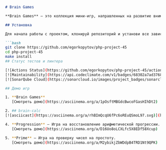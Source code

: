 

```md
# Brain Games

**Brain Games** — это коллекция мини-игр, направленных на развитие внимательности и математических навыков. Игры реализованы на PHP.

## Установка

Для начала работы с проектом, клонируй репозиторий и установи все зависимости:

```bash
git clone https://github.com/egorkopytov/php-project-45
cd php-project-45
make install
## Статус тестов и линтера

[![Actions Status](https://github.com/egorkopytov/php-project-45/actions/workflows/hexlet-check.yml/badge.svg)](https://github.com/egorkopytov/php-project-45/actions)
[![Maintainability](https://api.codeclimate.com/v1/badges/68302a7ad376894169ca/maintainability)](https://codeclimate.com/github/egorkopytov/php-project-45/maintainability)
[![SonarQube Cloud](https://sonarcloud.io/images/project_badges/sonarcloud-dark.svg)](https://sonarcloud.io/summary/new_code?id=egorkopytov_php-project-45)

## Демо игр

1. **Brain Games**  
   [Смотреть демо](https://asciinema.org/a/1pOsftMBGdcBwcoFGasHIhDt2)

2. ## brain-calc
[![asciicast](https://asciinema.org/a/rhBImQcqU6fPc6oREuQSmoL97.svg)](https://asciinema.org/a/rhBImQcqU6fPc6oREuQSmoL97)   

4. **Progression** — Игра на восстановление арифметической прогрессии.  
   [Смотреть демо](https://asciinema.org/a/D16Uo8oLCXLfc5X8EDf58Xcup)

5. **Prime** — Игра на проверку чисел на простоту.  
   [Смотреть демо](https://asciinema.org/a/M2ybikjZbWDdpB4TRD1Nt9QPK)

